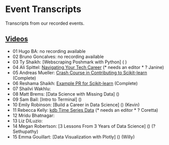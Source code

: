 # Event Transcripts
Transcripts from our recorded events.

## [Videos](https://www.youtube.com/c/DataUmbrella/videos)

- 01 Hugo BA:  no recording available
- 02 Bruno Goncalves: no recording available
- 03 Ty Shaikh: [Webscraping Poshmark with Python] ( )
- 04 Ali Spittel: [Navigating Your Tech Career](2020/04-ali-spittel-career.md)  (* needs an editor * ? Janine)
- 05 Andreas Mueller: [Crash Course in Contributing to Scikit-learn](2020/05-andreas-mueller-contributing.md) (Complete)
- 06 Reshama Shaikh:  [Example PR for Scikit-learn](2020/06-reshama-shaikh-sklearn-pr.md)  (Complete)
- 07 Shailvi Wakhlu: 
- 08 Matt Brems: [Data Science with Missing Data] () 
- 09 Sam Bail: [Intro to Terminal] () 
- 10 Emily Robinson: [Build a Career in Data Science] ()   (Kevin)
- 11 Rebecca Kelly: [kdb Time Series Data](2020/11-rebecca-kelly-kdb.md) (* needs an editor * ? Coretta)
- 12 Mridu Bhatnagar: 
- 13 Liz DiLuzio: 
- 14 Megan Robertson: [3 Lessons From 3 Years of Data Science] () (?Sethupathy)
- 15 Emma Gouillart: [Data Visualization with Plotly] () (Willy)


